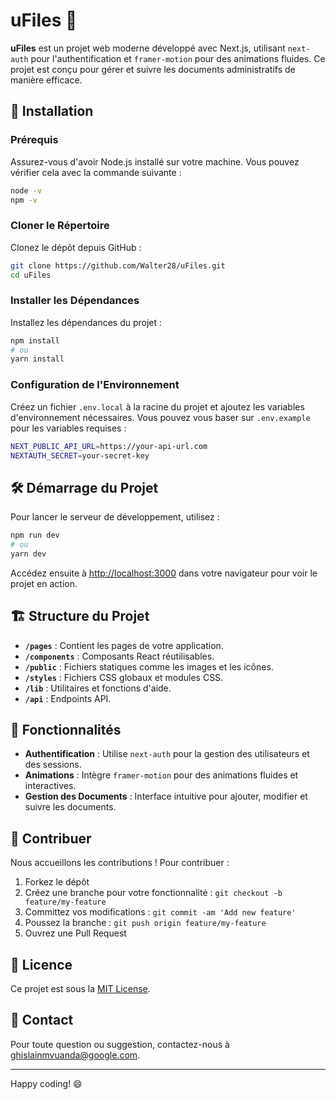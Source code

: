 
# uFiles 📁

**uFiles** est un projet web moderne développé avec Next.js, utilisant `next-auth` pour l'authentification et `framer-motion` pour des animations fluides. Ce projet est conçu pour gérer et suivre les documents administratifs de manière efficace.

## 🚀 Installation

### Prérequis

Assurez-vous d'avoir Node.js installé sur votre machine. Vous pouvez vérifier cela avec la commande suivante :

```bash
node -v
npm -v
```

### Cloner le Répertoire

Clonez le dépôt depuis GitHub :

```bash
git clone https://github.com/Walter28/uFiles.git
cd uFiles
```

### Installer les Dépendances

Installez les dépendances du projet :

```bash
npm install
# ou
yarn install
```

### Configuration de l'Environnement

Créez un fichier `.env.local` à la racine du projet et ajoutez les variables d'environnement nécessaires. Vous pouvez vous baser sur `.env.example` pour les variables requises :

```bash
NEXT_PUBLIC_API_URL=https://your-api-url.com
NEXTAUTH_SECRET=your-secret-key
```

## 🛠️ Démarrage du Projet

Pour lancer le serveur de développement, utilisez :

```bash
npm run dev
# ou
yarn dev
```

Accédez ensuite à [http://localhost:3000](http://localhost:3000) dans votre navigateur pour voir le projet en action.

## 🏗️ Structure du Projet

- **`/pages`** : Contient les pages de votre application.
- **`/components`** : Composants React réutilisables.
- **`/public`** : Fichiers statiques comme les images et les icônes.
- **`/styles`** : Fichiers CSS globaux et modules CSS.
- **`/lib`** : Utilitaires et fonctions d'aide.
- **`/api`** : Endpoints API.

## 🔌 Fonctionnalités

- **Authentification** : Utilise `next-auth` pour la gestion des utilisateurs et des sessions.
- **Animations** : Intègre `framer-motion` pour des animations fluides et interactives.
- **Gestion des Documents** : Interface intuitive pour ajouter, modifier et suivre les documents.

## 🧩 Contribuer

Nous accueillons les contributions ! Pour contribuer :

1. Forkez le dépôt
2. Créez une branche pour votre fonctionnalité : `git checkout -b feature/my-feature`
3. Committez vos modifications : `git commit -am 'Add new feature'`
4. Poussez la branche : `git push origin feature/my-feature`
5. Ouvrez une Pull Request

## 📝 Licence

Ce projet est sous la [MIT License](LICENSE).

## 📧 Contact

Pour toute question ou suggestion, contactez-nous à [ghislainmvuanda@google.com](ghislainmvuanda@google.com).

---

Happy coding! 😄

